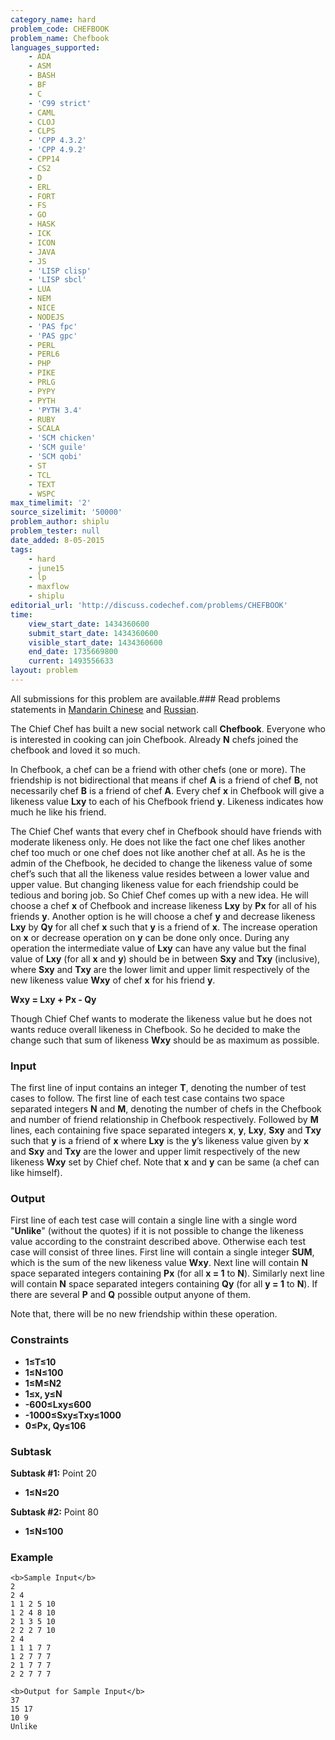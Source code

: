 ```yaml
---
category_name: hard
problem_code: CHEFBOOK
problem_name: Chefbook
languages_supported:
    - ADA
    - ASM
    - BASH
    - BF
    - C
    - 'C99 strict'
    - CAML
    - CLOJ
    - CLPS
    - 'CPP 4.3.2'
    - 'CPP 4.9.2'
    - CPP14
    - CS2
    - D
    - ERL
    - FORT
    - FS
    - GO
    - HASK
    - ICK
    - ICON
    - JAVA
    - JS
    - 'LISP clisp'
    - 'LISP sbcl'
    - LUA
    - NEM
    - NICE
    - NODEJS
    - 'PAS fpc'
    - 'PAS gpc'
    - PERL
    - PERL6
    - PHP
    - PIKE
    - PRLG
    - PYPY
    - PYTH
    - 'PYTH 3.4'
    - RUBY
    - SCALA
    - 'SCM chicken'
    - 'SCM guile'
    - 'SCM qobi'
    - ST
    - TCL
    - TEXT
    - WSPC
max_timelimit: '2'
source_sizelimit: '50000'
problem_author: shiplu
problem_tester: null
date_added: 8-05-2015
tags:
    - hard
    - june15
    - lp
    - maxflow
    - shiplu
editorial_url: 'http://discuss.codechef.com/problems/CHEFBOOK'
time:
    view_start_date: 1434360600
    submit_start_date: 1434360600
    visible_start_date: 1434360600
    end_date: 1735669800
    current: 1493556633
layout: problem
---
```

All submissions for this problem are available.###  Read problems statements in [Mandarin Chinese](http://www.codechef.com/download/translated/JUNE15/mandarin/CHEFBOOK.pdf) and [Russian](http://www.codechef.com/download/translated/JUNE15/russian/CHEFBOOK.pdf).

The Chief Chef has built a new social network call **Chefbook**. Everyone who is interested in cooking can join Chefbook. Already **N** chefs joined the chefbook and loved it so much.

In Chefbook, a chef can be a friend with other chefs (one or more). The friendship is not bidirectional that means if chef **A** is a friend of chef **B**, not necessarily chef **B** is a friend of chef **A**. Every chef **x** in Chefbook will give a likeness value **Lxy** to each of his Chefbook friend **y**. Likeness indicates how much he like his friend.

The Chief Chef wants that every chef in Chefbook should have friends with moderate likeness only. He does not like the fact one chef likes another chef too much or one chef does not like another chef at all. As he is the admin of the Chefbook, he decided to change the likeness value of some chef’s such that all the likeness value resides between a lower value and upper value. But changing likeness value for each friendship could be tedious and boring job. So Chief Chef comes up with a new idea. He will choose a chef **x** of Chefbook and increase likeness **Lxy** by **Px** for all of his friends **y**. Another option is he will choose a chef **y** and decrease likeness **Lxy** by **Qy** for all chef **x** such that **y** is a friend of **x**. The increase operation on **x** or decrease operation on **y** can be done only once. During any operation the intermediate value of **Lxy** can have any value but the final value of **Lxy** (for all **x** and **y**) should be in between **Sxy** and **Txy** (inclusive), where **Sxy** and **Txy** are the lower limit and upper limit respectively of the new likeness value **Wxy** of chef **x** for his friend **y**.

**Wxy = Lxy + Px - Qy**

Though Chief Chef wants to moderate the likeness value but he does not wants reduce overall likeness in Chefbook. So he decided to make the change such that sum of likeness **Wxy** should be as maximum as possible.

### Input

The first line of input contains an integer **T**, denoting the number of test cases to follow.
The first line of each test case contains two space separated integers **N** and **M**, denoting the number of chefs in the Chefbook and number of friend relationship in Chefbook respectively. Followed by **M** lines, each containing five space separated integers **x**, **y**, **Lxy**, **Sxy** and **Txy** such that **y** is a friend of **x** where **Lxy** is the **y**’s likeness value given by **x** and **Sxy** and **Txy** are the lower and upper limit respectively of the new likeness **Wxy** set by Chief chef. Note that **x** and **y** can be same (a chef can like himself).

### Output

First line of each test case will contain a single line with a single word "**Unlike**" (without the quotes) if it is not possible to change the likeness value according to the constraint described above. Otherwise each test case will consist of three lines. First line will contain a single integer **SUM**, which is the sum of the new likeness value **Wxy**. Next line will contain **N** space separated integers containing **Px** (for all **x = 1** to **N**). Similarly next line will contain **N** space separated integers containing **Qy** (for all **y = 1** to **N**). If there are several **P** and **Q** possible output anyone of them.

 Note that, there will be no new friendship within these operation.

### Constraints

- **1≤T≤10**
- **1≤N≤100**
- **1≤M≤N2**
- **1≤x, y≤N**
- **-600≤Lxy≤600**
- **-1000≤Sxy≤Txy≤1000**
- **0≤Px, Qy≤106**

### Subtask

**Subtask #1:**  Point 20

- **1≤N≤20**

**Subtask #2:**  Point 80

- **1≤N≤100**

### Example

```
<b>Sample Input</b>
2
2 4
1 1 2 5 10
1 2 4 8 10 
2 1 3 5 10
2 2 2 7 10
2 4
1 1 1 7 7
1 2 7 7 7
2 1 7 7 7
2 2 7 7 7

<b>Output for Sample Input</b>
37
15 17
10 9
Unlike


```
